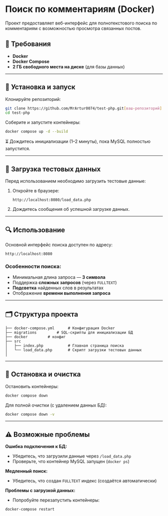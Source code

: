 # Поиск по комментариям (Docker)

Проект предоставляет веб-интерфейс для полнотекстового поиска по комментариям с возможностью просмотра связанных постов.

## 🧩 Требования

- **Docker**
- **Docker Compose**
- **2 ГБ свободного места на диске** (для базы данных)

---

## 🚀 Установка и запуск

Клонируйте репозиторий:

```bash
git clone https://github.com/MrArtur0074/test-php.git[ваш-репозиторий]
cd test-php
```

Соберите и запустите контейнеры:

```bash
docker compose up -d --build
```

⏳ Дождитесь инициализации (1–2 минуты), пока MySQL полностью запустится.

---

## 🧪 Загрузка тестовых данных

Перед использованием необходимо загрузить тестовые данные:

1. Откройте в браузере:

    ```
    http://localhost:8080/load_data.php
    ```

2. Дождитесь сообщения об успешной загрузке данных.

---

## 🔍 Использование

Основной интерфейс поиска доступен по адресу:

```
http://localhost:8080
```

### Особенности поиска:

- Минимальная длина запроса — **3 символа**
- Поддержка **сложных запросов** (через `FULLTEXT`)
- **Подсветка** найденных слов в результатах
- Отображение **времени выполнения запроса**

---

## 🗂 Структура проекта

```
├── docker-compose.yml      # Конфигурация Docker
├── migrations         # SQL-скрипты для инициализации БД
├── docker         # конфиг
├── src
│   ├── index.php           # Главная страница поиска
│   └── load_data.php       # Скрипт загрузки тестовых данных
│   
```

---

## 🛑 Остановка и очистка

Остановить контейнеры:

```bash
docker compose down
```

Для полной очистки (с удалением данных БД):

```bash
docker compose down -v
```

---

## ⚠️ Возможные проблемы

**Ошибка подключения к БД:**

- Убедитесь, что загрузили данные через `/load_data.php`
- Проверьте, что контейнер MySQL запущен (`docker ps`)

**Медленный поиск:**

- Убедитесь, что создан `FULLTEXT` индекс (создаётся автоматически)

**Проблемы с загрузкой данных:**

- Попробуйте перезапустить контейнеры:

```bash
docker-compose restart
```